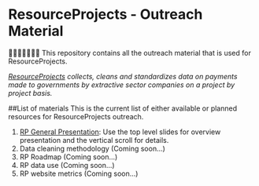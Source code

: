# ResourceProjects - Outreach Material

🎉🎈🎂🍾🎊🍻💃
This repository contains all the outreach material that is used for ResourceProjects.

_[ResourceProjects](https://resourceprojects.org/) collects, cleans and standardizes data on payments made to governments
by extractive sector companies on a project by project basis._

##List of materials
This is the current list of either available or planned resources for ResourceProjects outreach.

1.  [RP General Presentation](https://nrgi.github.io/RP-Outreach/stage/index.html?RP=intro#/): Use the top level slides for overview presentation and the vertical scroll for details.
2.  Data cleaning methodology (Coming soon...)
3.  RP Roadmap (Coming soon...)
4.  RP data use (Coming soon...)
5.  RP website metrics (Coming soon...)

